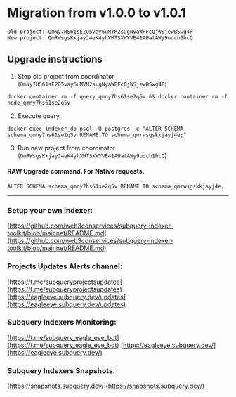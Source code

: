 # Migration from v1.0.0 to v1.0.1
```
Old project: QmNy7HS61sE2Q5vay6uMYM2sugNyaWPFcQjWSjewBSwg4P
New project: QmRWsgsKkjayJ4eK4yhXHTSXWYVE41AUatAWy9udch1hcQ
```


## Upgrade instructions
 1) Stop old project from coordinator (`QmNy7HS61sE2Q5vay6uMYM2sugNyaWPFcQjWSjewBSwg4P`)

```
docker container rm -f query_qmny7hs61se2q5v && docker container rm -f node_qmny7hs61se2q5v
```

 2) Execute query.

```
docker exec indexer_db psql -U postgres -c "ALTER SCHEMA schema_qmny7hs61se2q5v RENAME TO schema_qmrwsgskkjayj4e;"

```

 3) Run new project from coordinator (`QmRWsgsKkjayJ4eK4yhXHTSXWYVE41AUatAWy9udch1hcQ`)

#### RAW Upgrade command. For Native requests.
`ALTER SCHEMA schema_qmny7hs61se2q5v RENAME TO schema_qmrwsgskkjayj4e;`


___
### Setup your own indexer:

[https://github.com/web3cdnservices/subquery-indexer-toolkit/blob/mainnet/README.md](https://github.com/web3cdnservices/subquery-indexer-toolkit/blob/mainnet/README.md)

### Projects Updates Alerts channel:

[https://t.me/subqueryprojectsupdates](https://t.me/subqueryprojectsupdates) [https://eagleeye.subquery.dev/updates](https://eagleeye.subquery.dev/updates)

### Subquery Indexers Monitoring:

[https://t.me/subquery_eagle_eye_bot](https://t.me/subquery_eagle_eye_bot) [https://eagleeye.subquery.dev/](https://eagleeye.subquery.dev/)


### Subquery Indexers Snapshots:

[https://snapshots.subquery.dev/](https://snapshots.subquery.dev/)
